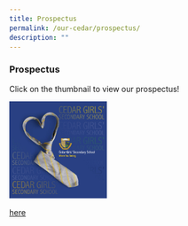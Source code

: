```yaml
---
title: Prospectus
permalink: /our-cedar/prospectus/
description: ""
---
```

### Prospectus

Click on the thumbnail to view our prospectus!

<a href="e"><img style="width:35%" src="/images/prospectus.png">

[here](/files/Cedar%20Prospectus%202022_update%2028Apr.pdf)